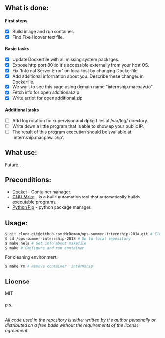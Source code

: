 ## What is done:
#### First steps
- [x] Build image and run container.
- [x] Find FixelHoover text file.
#### Basic tasks
- [x] Update Dockerfile with all missing system packages.
- [x] Expose http port 80 so it's accessible externally from your host OS.
- [x] Fix 'Internal Server Error' on localhost by changing Dockerfile.
- [x] Add additional information about you. Describe these changes in Dockerfile.
- [x] We want to see this page using domain name "internship.macpaw.io".
- [x] Fetch info for open additional.zip
- [x] Write script for open additional.zip
#### Additional tasks
- [ ] Add log rotation for supervisor and dpkg files at /var/log/ directory.
- [ ] Write down a little program that is able to show up your public IP.
- [ ] The result of this program execution should be available at 'internship.macpaw.io/ip'.

## What use:
Future..
## Preconditions:
* [Docker](https://www.docker.com/docker-ubuntu) - Container manager.
* [GNU Make](https://www.gnu.org/) - is a build automation tool that automatically builds executable programs.
* [Python Pip](https://packaging.python.org/tutorials/installing-packages/#ensure-you-can-run-pip-from-the-command-line) - python package manager.

## Usage:

```sh
$ git clone git@github.com:MrDeman/ops-summer-internship-2018.git # Clone repository
$ cd /ops-summer-internship-2018 # Go to local repository
$ make help # Get info about makefile
$ make # Configure and run container
```
For cleaning environment:
```sh
$ make rm # Remove container 'internship'
```

## License
MIT
###### p.s.
###### All code used in the repository is either written by the author personally or distributed on a free basis without the requirements of the license agreement.
